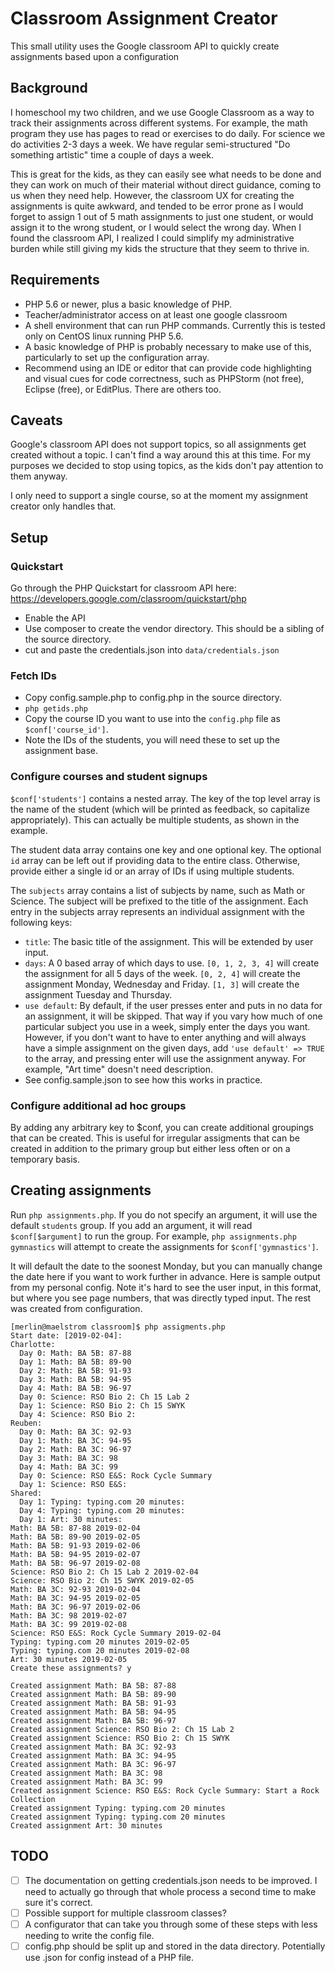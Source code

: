# Classroom Assignment Creator
This small utility uses the Google classroom API to quickly create assignments based upon a configuration

## Background
I homeschool my two children, and we use Google Classroom as a way to track their assignments across different systems. For example, the math program they use has pages to read or exercises to do daily. For science we do activities 2-3 days a week. We have regular semi-structured "Do something artistic" time a couple of days a week.

This is great for the kids, as they can easily see what needs to be done and they can work on much of their material without direct guidance, coming to us when they need help. However, the classroom UX for creating the assignments is quite awkward, and tended to be error prone as I would forget to assign 1 out of 5 math assignments to just one student, or would assign it to the wrong student, or I would select the wrong day. When I found the classroom API, I realized I could simplify my administrative burden while still giving my kids the structure that they seem to thrive in.

## Requirements
* PHP 5.6 or newer, plus a basic knowledge of PHP.
* Teacher/administrator access on at least one google classroom
* A shell environment that can run PHP commands. Currently this is tested only on CentOS linux running PHP 5.6.
* A basic knowledge of PHP is probably necessary to make use of this, particularly to set up the configuration array.
* Recommend using an IDE or editor that can provide code highlighting and visual cues for code correctness, such as PHPStorm (not free), Eclipse (free), or EditPlus. There are others too.

## Caveats
Google's classroom API does not support topics, so all assignments get created without a topic. I can't find a way around this at this time. For my purposes we decided to stop using topics, as the kids don't pay attention to them anyway.

I only need to support a single course, so at the moment my assignment creator only handles that.
## Setup
### Quickstart
Go through the PHP Quickstart for classroom API here: https://developers.google.com/classroom/quickstart/php
 * Enable the API
 * Use composer to create the vendor directory. This should be a sibling of the source directory.
 * cut and paste the credentials.json into `data/credentials.json`

### Fetch IDs
* Copy config.sample.php to config.php in the source directory.
* `php getids.php`
* Copy the course ID you want to use into the `config.php` file as `$conf['course_id']`.
* Note the IDs of the students, you will need these to set up the assignment base.

### Configure courses and student signups
`$conf['students']` contains a nested array. The key of the top level array is the name of the student (which will be printed as feedback, so capitalize appropriately). This can actually be multiple students, as shown in the example.
 
 The student data array contains one key and one optional key. The optional `id` array can be left out if providing data to the entire class. Otherwise, provide either a single id or an array of IDs if using multiple students.
 
 The `subjects` array contains a list of subjects by name, such as Math or Science. The subject will be prefixed to the title of the assignment. Each entry in the subjects array represents an individual assignment with the following keys:
 * `title`: The basic title of the assignment. This will be extended by user input.
 * `days`: A 0 based array of which days to use. `[0, 1, 2, 3, 4]` will create the assignment for all 5 days of the week. `[0, 2, 4]` will create the assignment Monday, Wednesday and Friday. `[1, 3]` will create the assignment Tuesday and Thursday.
 * `use default`: By default, if the user presses enter and puts in no data for an assignment, it will be skipped. That way if you vary how much of one particular subject you use in a week, simply enter the days you want. However, if you don't want to have to enter anything and will always have a simple assignment on the given days, add `'use default' => TRUE` to the array, and pressing enter will use the assignment anyway. For example, "Art time" doesn't need description.
 * See config.sample.json to see how this works in practice.
 
### Configure additional ad hoc groups
By adding any arbitrary key to $conf, you can create additional groupings that can be created. This is useful for irregular assigments that can be created in addition to the primary group but either less often or on a temporary basis.

## Creating assignments

Run `php assignments.php`. If you do not specify an argument, it will use the default `students` group. If you add an argument, it will read `$conf[$argument]` to run the group. For example, `php assignments.php gymnastics` will attempt to create the assignments for `$conf['gymnastics']`. 

It will default the date to the soonest Monday, but you can manually change the date here if you want to work further in advance. Here is sample output from my personal config. Note it's hard to see the user input, in this format, but where you see page numbers, that was directly typed input. The rest was created from configuration.

```
[merlin@maelstrom classroom]$ php assigments.php
Start date: [2019-02-04]:
Charlotte:
  Day 0: Math: BA 5B: 87-88
  Day 1: Math: BA 5B: 89-90
  Day 2: Math: BA 5B: 91-93
  Day 3: Math: BA 5B: 94-95
  Day 4: Math: BA 5B: 96-97
  Day 0: Science: RSO Bio 2: Ch 15 Lab 2
  Day 1: Science: RSO Bio 2: Ch 15 SWYK
  Day 4: Science: RSO Bio 2:
Reuben:
  Day 0: Math: BA 3C: 92-93
  Day 1: Math: BA 3C: 94-95
  Day 2: Math: BA 3C: 96-97
  Day 3: Math: BA 3C: 98
  Day 4: Math: BA 3C: 99
  Day 0: Science: RSO E&S: Rock Cycle Summary
  Day 1: Science: RSO E&S:
Shared:
  Day 1: Typing: typing.com 20 minutes:
  Day 4: Typing: typing.com 20 minutes:
  Day 1: Art: 30 minutes:
Math: BA 5B: 87-88 2019-02-04
Math: BA 5B: 89-90 2019-02-05
Math: BA 5B: 91-93 2019-02-06
Math: BA 5B: 94-95 2019-02-07
Math: BA 5B: 96-97 2019-02-08
Science: RSO Bio 2: Ch 15 Lab 2 2019-02-04
Science: RSO Bio 2: Ch 15 SWYK 2019-02-05
Math: BA 3C: 92-93 2019-02-04
Math: BA 3C: 94-95 2019-02-05
Math: BA 3C: 96-97 2019-02-06
Math: BA 3C: 98 2019-02-07
Math: BA 3C: 99 2019-02-08
Science: RSO E&S: Rock Cycle Summary 2019-02-04
Typing: typing.com 20 minutes 2019-02-05
Typing: typing.com 20 minutes 2019-02-08
Art: 30 minutes 2019-02-05
Create these assignments? y

Created assignment Math: BA 5B: 87-88
Created assignment Math: BA 5B: 89-90
Created assignment Math: BA 5B: 91-93
Created assignment Math: BA 5B: 94-95
Created assignment Math: BA 5B: 96-97
Created assignment Science: RSO Bio 2: Ch 15 Lab 2
Created assignment Science: RSO Bio 2: Ch 15 SWYK
Created assignment Math: BA 3C: 92-93
Created assignment Math: BA 3C: 94-95
Created assignment Math: BA 3C: 96-97
Created assignment Math: BA 3C: 98
Created assignment Math: BA 3C: 99
Created assignment Science: RSO E&S: Rock Cycle Summary: Start a Rock Collection
Created assignment Typing: typing.com 20 minutes
Created assignment Typing: typing.com 20 minutes
Created assignment Art: 30 minutes

```

## TODO
 * [ ] The documentation on getting credentials.json needs to be improved. I need to actually go through that whole process a second time to make sure it's correct.
 * [ ] Possible support for multiple classroom classes?
 * [ ] A configurator that can take you through some of these steps with less needing to write the config file.
 * [ ] config.php should be split up and stored in the data directory. Potentially use .json for config instead of a PHP file.